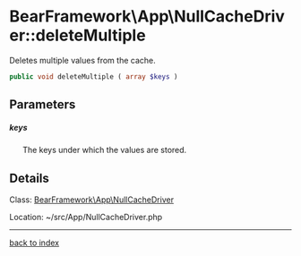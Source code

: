 # BearFramework\App\NullCacheDriver::deleteMultiple

Deletes multiple values from the cache.

```php
public void deleteMultiple ( array $keys )
```

## Parameters

##### keys

&nbsp;&nbsp;&nbsp;&nbsp;&nbsp;&nbsp;The keys under which the values are stored.

## Details

Class: [BearFramework\App\NullCacheDriver](bearframework.app.nullcachedriver.class.md)

Location: ~/src/App/NullCacheDriver.php

---

[back to index](index.md)

